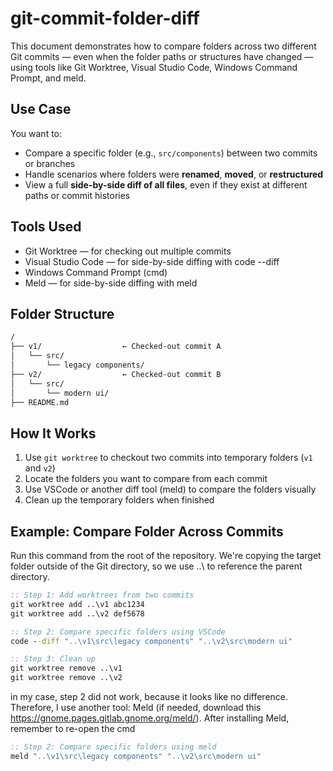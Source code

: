 # git-commit-folder-diff

This document demonstrates how to compare folders across two different Git commits — even when the folder paths or structures have changed — using tools like Git Worktree, Visual Studio Code, Windows Command Prompt, and meld.

## Use Case

You want to:
- Compare a specific folder (e.g., `src/components`) between two commits or branches
- Handle scenarios where folders were **renamed**, **moved**, or **restructured**
- View a full **side-by-side diff of all files**, even if they exist at different paths or commit histories


## Tools Used
- Git Worktree — for checking out multiple commits
- Visual Studio Code — for side-by-side diffing with code --diff
- Windows Command Prompt (cmd)
- Meld — for side-by-side diffing with meld

## Folder Structure
```bash
/
├── v1/                  ← Checked-out commit A
│   └── src/
│       └── legacy components/
├── v2/                  ← Checked-out commit B
│   └── src/
│       └── modern ui/
├── README.md
```

## How It Works

1. Use `git worktree` to checkout two commits into temporary folders (`v1` and `v2`)
2. Locate the folders you want to compare from each commit
3. Use VSCode or another diff tool (meld) to compare the folders visually
4. Clean up the temporary folders when finished



## Example: Compare Folder Across Commits

Run this command from the root of the repository. We're copying the target folder outside of the Git directory, so we use ..\\ to reference the parent directory.
```cmd
:: Step 1: Add worktrees from two commits
git worktree add ..\v1 abc1234
git worktree add ..\v2 def5678

:: Step 2: Compare specific folders using VSCode
code --diff "..\v1\src\legacy components" "..\v2\src\modern ui"

:: Step 3: Clean up
git worktree remove ..\v1
git worktree remove ..\v2
```

in my case, step 2 did not work, because it looks like no difference. Therefore, I use another tool: Meld (if needed, download this https://gnome.pages.gitlab.gnome.org/meld/).
After installing Meld, remember to re-open the cmd
```cmd
:: Step 2: Compare specific folders using meld
meld "..\v1\src\legacy components" "..\v2\src\modern ui"
```
